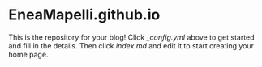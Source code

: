 # EneaMapelli.github.io

This is the repository for your blog! Click *_config.yml* above to get started and fill in the details. Then click *index.md* and edit it to start creating your home page.

